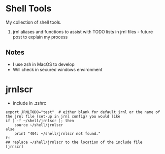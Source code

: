 # Shell Tools

My collection of shell tools.
1. jrnl aliases and functions to assist with TODO lists in jrnl files - future post to explain my process

## Notes
- I use zsh in MacOS to develop
- Will check in secured windows environment

# jrnlscr
- include in .zshrc
```
export JRNLTODO="test"  # either blank for default jrnl or the name of the jrnl file (set-up in jrnl config) you would like
if [ -f ~/shell/jrnlscr ]; then
    source ~/shell/jrnlscr
else
    print "404: ~/shell/jrnlscr not found."
fi
## replace ~/shell/jrnlscr to the location of the include file [jrnscr]
```
